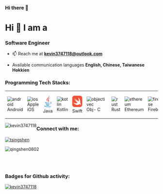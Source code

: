 ### Hi there 👋
<h1 align="left">Hi 👋  I am a </h1>
<h3 align="left">Software Engineer</h3>

- 📫 Reach me at **kevin3747118@outlook.com**

- Available communication languages **English, Chinese, Taiwanese Hokkien**
  
<h3 align="left">Programming Tech Stacks:</h3>
<table style="border-size:0px">
  <tr >
    <td style="border: none;"><img src="https://www.vectorlogo.zone/logos/android/android-icon.svg" alt="android" width="40" height="40"> Android </td>    
    <td style="border: none;"><img src="https://www.vectorlogo.zone/logos/apple/apple-icon.svg" alt="ios" width="40" height="40"> Apple iOS </td>
    <td style="border: none;"><img src="https://raw.githubusercontent.com/devicons/devicon/master/icons/java/java-original.svg" alt="java" width="40" height="40"> Java </td>
    <td style="border: none;"><img src="https://www.vectorlogo.zone/logos/kotlinlang/kotlinlang-icon.svg" alt="kotlin" width="40" height="40"> Kotlin </td>    
    <td style="border: none;"><img src="https://raw.githubusercontent.com/devicons/devicon/master/icons/swift/swift-original.svg" alt="swift" width="40" height="40"> Swift </td>   
    <td style="border: none;"><img src="https://www.vectorlogo.zone/logos/apple_objectivec/apple_objectivec-icon.svg" alt="objectivec" width="40" height="40"> Obj- C </td>
    <td style="border: none;"><img src="https://www.vectorlogo.zone/logos/rust-lang/rust-lang-icon.svg" alt="rust" width="40" height="40"> Rust </td>
    <td style="border: none;"><img src="https://www.vectorlogo.zone/logos/ethereum/ethereum-icon.svg" alt="ethereum" width="40" height="40"> Ethereum </td>
    <td style="border: none;"><img src="https://www.vectorlogo.zone/logos/firebase/firebase-icon.svg" alt="firebase" width="40" height="40"> Firebase </td>   
    <td style="border: none;"><img src="https://raw.githubusercontent.com/devicons/devicon/master/icons/ruby/ruby-original.svg" alt="ruby" width="40" height="40"> Ruby </td>
    <td style="border: none;"><img src="https://raw.githubusercontent.com/devicons/devicon/master/icons/rails/rails-original-wordmark.svg" alt="rails" width="40" height="40"> RoR </td>
    <td style="border: none;"><img src="https://www.vectorlogo.zone/logos/google_maps/google_maps-icon.svg" alt="google map" width="40" height="40"> Google Map</td>                        
   </tr>
  </table>

<p><img align="left" src="https://github-readme-stats.vercel.app/api/top-langs?username=davidh83110&show_icons=true&locale=en&layout=compact" alt="kevin3747118" /></p>

<h3 align="left">Connect with me:</h3>
<p align="left">
<a href="https://www.facebook.com/profile.php?id=100000332303571" target="blank"><img align="center" src="https://raw.githubusercontent.com/rahuldkjain/github-profile-readme-generator/master/src/images/icons/Social/facebook.svg" alt="tsingshen" height="30" width="40" /></a>
</p>

<p align="left"> <img src="https://komarev.com/ghpvc/?username=qingshen0802&label=Profile%20views&color=0e75b6&style=flat" alt="qingshen0802" /> </p>

<br/>
<br/>
<h3 align="left">Badges for Github activity:</h3>
<p align="left"> <a href="https://github.com/ryo-ma/github-profile-trophy"><img src="https://github-profile-trophy.vercel.app/?username=davidh83110&theme=darkhub&no-bg=true" alt="kevin3747118" /></a> </p>
